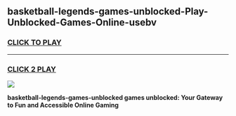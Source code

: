 
## basketball-legends-games-unblocked-Play-Unblocked-Games-Online-usebv
<h3>
<a href="https://premium76.site?title=basketball-legends-games-unblocked&ref=24A">CLICK TO PLAY</a></h3>
<hr>

<h3>
<a href="https://premium76.site?title=basketball-legends-games-unblocked&ref=24A">CLICK 2 PLAY</a>
  
</h3>

<a href="https://premium76.site?title=basketball-legends-games-unblocked&ref=24A"><img src="https://clearcache.store/games.png"></a>


**basketball-legends-games-unblocked games unblocked: Your Gateway to Fun and Accessible Online Gaming**
